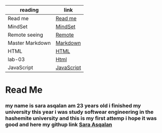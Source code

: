 reading        | link
------------   | -------------
Read me        | [Read me](https://saraasqalan.github.io/reading-notes/)
MindSet        |[MindSet](https://saraasqalan.github.io/reading-notes/MindSet)
Remote seeing  | [Remote](https://saraasqalan.github.io/reading-notes/seeing)
Master Markdown| [Markdown](https://saraasqalan.github.io/reading-notes/Mastering%20Markdown)
 HTML          | [HTML](https://saraasqalan.github.io/reading-notes/html)
 lab-03        | [Html](https://saraasqalan.github.io/lab-assignment/)
 JavaScript    |[JavaScript](https://saraasqalan.github.io/reading-notes/JS)

# Read Me
### my name is sara asqalan am 23 years old i finished my university this year i was study softwear engineering in the hashemite university and this is my first attemp i hope it was good and here my githup link [Sara Asqalan](https://github.com/saraasqalan)
